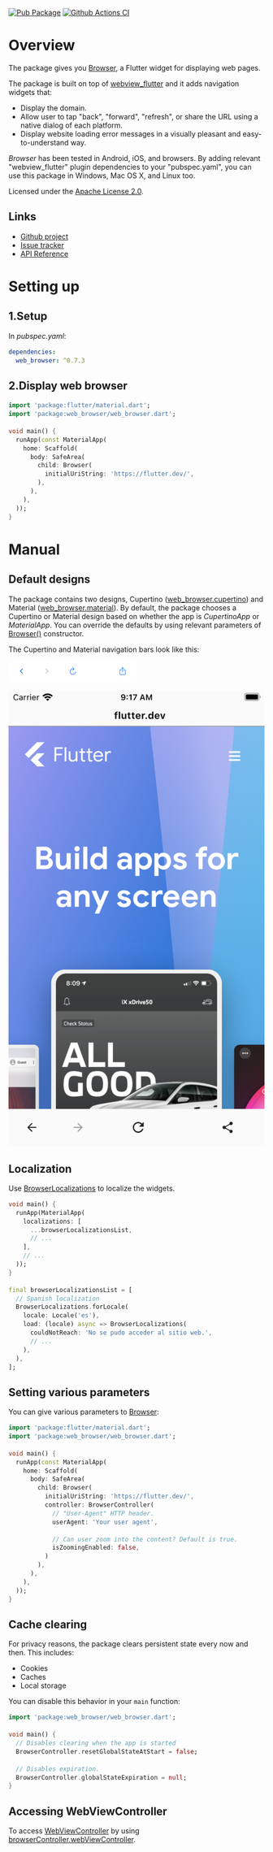 [![Pub Package](https://img.shields.io/pub/v/web_browser.svg)](https://pub.dartlang.org/packages/web_browser)
[![Github Actions CI](https://github.com/dint-dev/web_browser/workflows/Dart%20CI/badge.svg)](https://github.com/dint-dev/web_browser/actions?query=workflow%3A%22Dart+CI%22)

# Overview
The package gives you [Browser](https://pub.dev/documentation/web_browser/latest/web_browser/Browser-class.html),
a Flutter widget for displaying web pages.

The package is built on top of [webview_flutter](https://pub.dev/packages/webview_flutter) and it
adds navigation widgets that:
  * Display the domain.
  * Allow user to tap "back", "forward", "refresh", or share the URL using a native dialog of each
    platform.
  * Display website loading error messages in a visually pleasant and easy-to-understand way.

_Browser_ has been tested in Android, iOS, and browsers. By adding relevant "webview_flutter"
plugin dependencies to your "pubspec.yaml", you can use this package in Windows, Mac OS X, and
Linux too.

Licensed under the [Apache License 2.0](LICENSE).

## Links
* [Github project](https://github.com/dint-dev/web_browser)
* [Issue tracker](https://github.com/dint-dev/web_browser/issues)
* [API Reference](https://pub.dev/documentation/web_browser/latest/index.html)

# Setting up
## 1.Setup
In _pubspec.yaml_:
```yaml
dependencies:
  web_browser: ^0.7.3
```

## 2.Display web browser
```dart
import 'package:flutter/material.dart';
import 'package:web_browser/web_browser.dart';

void main() {
  runApp(const MaterialApp(
    home: Scaffold(
      body: SafeArea(
        child: Browser(
          initialUriString: 'https://flutter.dev/',
        ),
      ),
    ),
  ));
}
```

# Manual
## Default designs
The package contains two designs, Cupertino ([web_browser.cupertino](https://pub.dev/documentation/web_browser/latest/web_browser.cupertino/web_browser.cupertino-library.html))
and Material ([web_browser.material](https://pub.dev/documentation/web_browser/latest/web_browser.cupertino/web_browser.material-library.html)).
By default, the package chooses a Cupertino or Material design based on whether the app is _CupertinoApp_ or _MaterialApp_.
You can override the defaults by using relevant parameters of
[Browser()](https://pub.dev/documentation/web_browser/latest/web_browser/Browser/Browser.html)
constructor.

The Cupertino and Material navigation bars look like this:

![](screenshots/cupertino.png)

![](screenshots/material.png)

## Localization
Use [BrowserLocalizations](https://pub.dev/documentation/web_browser/latest/web_browser/BrowserLocalizations-class.html)
to localize the widgets.

```dart
void main() {
  runApp(MaterialApp(
    localizations: [
      ...browserLocalizationsList,
      // ...
    ],
    // ...
  ));
}

final browserLocalizationsList = [
  // Spanish localization
  BrowserLocalizations.forLocale(
    locale: Locale('es'),
    load: (locale) async => BrowserLocalizations(
      couldNotReach: 'No se pudo acceder al sitio web.',
      // ...
    ),
  ),
];
```

## Setting various parameters
You can give various parameters to [Browser](https://pub.dev/documentation/web_browser/latest/web_browser/Browser-class.html):
```dart
import 'package:flutter/material.dart';
import 'package:web_browser/web_browser.dart';

void main() {
  runApp(const MaterialApp(
    home: Scaffold(
      body: SafeArea(
        child: Browser(
          initialUriString: 'https://flutter.dev/',
          controller: BrowserController(
            // "User-Agent" HTTP header.
            userAgent: 'Your user agent',
            
            // Can user zoom into the content? Default is true.
            isZoomingEnabled: false,
          )
        ),
      ),
    ),
  ));
}
```

## Cache clearing
For privacy reasons, the package clears persistent state every now and then. This includes:
  * Cookies
  * Caches
  * Local storage

You can disable this behavior in your `main` function:
```dart
import 'package:web_browser/web_browser.dart';

void main() {
  // Disables clearing when the app is started
  BrowserController.resetGlobalStateAtStart = false;
  
  // Disables expiration.
  BrowserController.globalStateExpiration = null;
}
```

## Accessing WebViewController
To access [WebViewController](https://pub.dev/documentation/webview_flutter/latest/webview_flutter/WebViewController-class.html)
by using [browserController.webViewController](https://pub.dev/documentation/web_browser/latest/web_browser/BrowserController/webViewController.html).